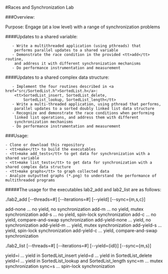 #Races and Synchronization Lab

###Overview:

Purpose: Engage (at a low level) with a range of synchronization problems

   ####Updates to a shared variable:
     
	   - Write a multithreaded application (using pthreads) that
		performs parallel updates to a shared variable
	   - Demonstrate the race condition in the provided <tt>add</tt> routine,
		and address it with different synchronization mechanisms
	   - Do performance instrumentation and measurement
 
   ####Updates to a shared complex data structure:
   
	   - Implement the four routines described in <a href="src/SortedList.h">SortedList.h</a>:
		<tt>SortedList_insert, SortedList_delete,
		    SortedList_lookup, SortedList_length</tt>
	   - Write a multi-threaded application, using pthread that performs,
		parallel updates to a sorted doubly linked list data structure
	   - Recognize and demonstrate the race conditions when performing
		linked list operations, and address them with different
		synchronization mechanisms
	   - Do performance instrumentation and measurement

###Usage:

	- Clone or download this repository
	- <tt>make</tt> to build the executables
	- <tt>make add_tests</tt> to get data for synchronization with a shared variable
	- <tt>make list_tests</tt> to get data for synchronization with a shared complex data structure
	- <tt>make graphs</tt> to graph collected data
	- Analyze outputted graphs (*.png) to understand the performance of multithreaded programs

#####The usage for the executables lab2_add and lab2_list are as follows:

./lab2_add [--threads=#] [--iterations=#] [--yield] [--sync={m,s,c}]

add-none ... no yield, no synchronization
add-m ... no yield, mutex synchronization
add-s ... no yield, spin-lock synchronization
add-c ... no yield, compare-and-swap synchronization
add-yield-none ... yield, no synchronization
add-yield-m ... yield, mutex synchronization
add-yield-s ... yield, spin-lock synchronization
add-yield-c ... yield, compare-and-swap synchronization

./lab2_list [--threads=#] [--iterations=#] [--yield={idl}] [--sync={m,s}]

yield=i ... yield in SortedList_insert
yield=d ... yield in SortedList_delete
yield=l ... yield in SortedList_lookup and SortedList_length
sync=m ... mutex synchronization
sync=s ... spin-lock synchronization
